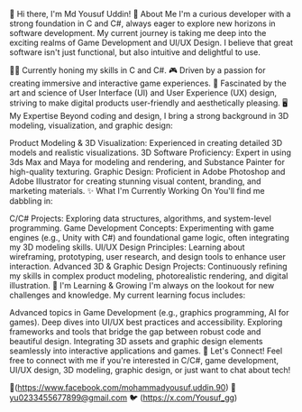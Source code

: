 👋 Hi there, I'm Md Yousuf Uddin!
🚀 About Me
I'm a curious developer with a strong foundation in C and C#, always eager to explore new horizons in software development. My current journey is taking me deep into the exciting realms of Game Development and UI/UX Design. I believe that great software isn't just functional, but also intuitive and delightful to use.

👨‍💻 Currently honing my skills in C and C#.
🎮 Driven by a passion for creating immersive and interactive game experiences.
🎨 Fascinated by the art and science of User Interface (UI) and User Experience (UX) design, striving to make digital products user-friendly and aesthetically pleasing.
🖥️ My Expertise
Beyond coding and design, I bring a strong background in 3D modeling, visualization, and graphic design:

Product Modeling & 3D Visualization: Experienced in creating detailed 3D models and realistic visualizations.
3D Software Proficiency: Expert in using 3ds Max and Maya for modeling and rendering, and Substance Painter for high-quality texturing.
Graphic Design: Proficient in Adobe Photoshop and Adobe Illustrator for creating stunning visual content, branding, and marketing materials.
✨ What I'm Currently Working On
You'll find me dabbling in:

C/C# Projects: Exploring data structures, algorithms, and system-level programming.
Game Development Concepts: Experimenting with game engines (e.g., Unity with C#) and foundational game logic, often integrating my 3D modeling skills.
UI/UX Design Principles: Learning about wireframing, prototyping, user research, and design tools to enhance user interaction.
Advanced 3D & Graphic Design Projects: Continuously refining my skills in complex product modeling, photorealistic rendering, and digital illustration.
🌱 I'm Learning & Growing
I'm always on the lookout for new challenges and knowledge. My current learning focus includes:

Advanced topics in Game Development (e.g., graphics programming, AI for games).
Deep dives into UI/UX best practices and accessibility.
Exploring frameworks and tools that bridge the gap between robust code and beautiful design.
Integrating 3D assets and graphic design elements seamlessly into interactive applications and games.
🤝 Let's Connect!
Feel free to connect with me if you're interested in C/C#, game development, UI/UX design, 3D modeling, graphic design, or just want to chat about tech!

🔗(https://www.facebook.com/mohammadyousuf.uddin.90)
📧 yu0233455677899@gmail.com
🐦 (https://x.com/Yousuf_gg)
